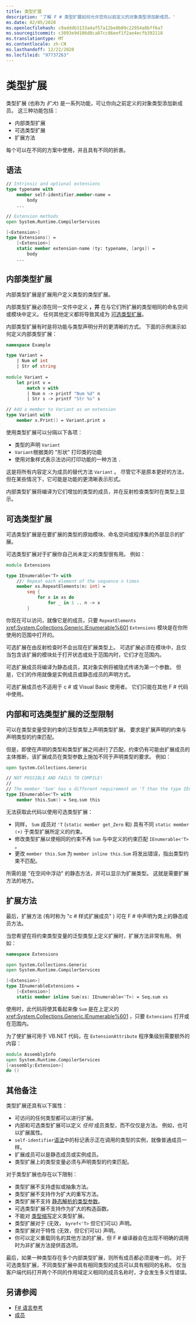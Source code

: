 ```yaml
---
title: 类型扩展
description: '了解 F # 类型扩展如何允许您向以前定义的对象类型添加新成员。'
ms.date: 02/05/2020
ms.openlocfilehash: c9adddb3133a4af57a12be0b09c22954a8bff6a7
ms.sourcegitcommit: c3093e9d106d8ca87cc86eef1f2ae4ecfb392118
ms.translationtype: MT
ms.contentlocale: zh-CN
ms.lasthandoff: 12/22/2020
ms.locfileid: "97737263"
---
```

# <a name="type-extensions"></a>类型扩展

类型扩展 (也称为 _扩大_) 是一系列功能，可让你向之前定义的对象类型添加新成员。 这三种功能包括：

- 内部类型扩展
- 可选类型扩展
- 扩展方法

每个可以在不同的方案中使用，并且具有不同的折衷。

## <a name="syntax"></a>语法

```fsharp
// Intrinsic and optional extensions
type typename with
    member self-identifier.member-name =
        body
    ...

// Extension methods
open System.Runtime.CompilerServices

[<Extension>]
type Extensions() =
    [<Extension>]
    static member extension-name (ty: typename, [args]) =
        body
    ...
```

## <a name="intrinsic-type-extensions"></a>内部类型扩展

内部类型扩展是扩展用户定义类型的类型扩展。

内部类型扩展必须在同一文件中定义 **，并** 在与它们所扩展的类型相同的命名空间或模块中定义。 任何其他定义都将导致其成为 [可选类型扩展](type-extensions.md#optional-type-extensions)。

内部类型扩展有时是将功能与类型声明分开的更清晰的方式。 下面的示例演示如何定义内部类型扩展：

```fsharp
namespace Example

type Variant =
    | Num of int
    | Str of string
  
module Variant =
    let print v =
        match v with
        | Num n -> printf "Num %d" n
        | Str s -> printf "Str %s" s

// Add a member to Variant as an extension
type Variant with
    member x.Print() = Variant.print x
```

使用类型扩展可以分隔以下各项：

- 类型的声明 `Variant`
- `Variant`根据类的 "形状" 打印类的功能
- 使用对象样式表示法访问打印功能的一种方法 `.`

这是将所有内容定义为成员的替代方法 `Variant` 。 尽管它不是原本更好的方法，但在某些情况下，它可能是功能的更清晰表示形式。

内部类型扩展将编译为它们增加的类型的成员，并在反射检查类型时在类型上显示。

## <a name="optional-type-extensions"></a>可选类型扩展

可选类型扩展是在要扩展的类型的原始模块、命名空间或程序集的外部显示的扩展。

可选类型扩展对于扩展你自己尚未定义的类型很有用。 例如：

```fsharp
module Extensions

type IEnumerable<'T> with
    /// Repeat each element of the sequence n times
    member xs.RepeatElements(n: int) =
        seq {
            for x in xs do
                for _ in 1 .. n -> x
        }
```

你现在可以访问，就像它是的成员，只要 `RepeatElements` <xref:System.Collections.Generic.IEnumerable%601> `Extensions` 模块是在你所使用的范围中打开的。

可选扩展在由反射检查时不会出现在扩展类型上。 可选扩展必须在模块中，且仅当包含该扩展的模块处于打开状态或处于范围内时，它们才在范围内。

可选扩展成员将编译为静态成员，其对象实例将被隐式传递为第一个参数。 但是，它们的作用就像是实例成员或静态成员的声明方式。

可选扩展成员也不适用于 c # 或 Visual Basic 使用者。 它们只能在其他 F # 代码中使用。

## <a name="generic-limitation-of-intrinsic-and-optional-type-extensions"></a>内部和可选类型扩展的泛型限制

可以在类型变量受到约束的泛型类型上声明类型扩展。 要求是扩展声明的约束与声明类型的约束匹配。

但是，即使在声明的类型和类型扩展之间进行了匹配，约束仍有可能由扩展成员的主体推断，该扩展成员在类型参数上施加不同于声明类型的要求。 例如：

```fsharp
open System.Collections.Generic

// NOT POSSIBLE AND FAILS TO COMPILE!
//
// The member 'Sum' has a different requirement on 'T than the type IEnumerable<'T>
type IEnumerable<'T> with
    member this.Sum() = Seq.sum this
```

无法获取此代码以使用可选类型扩展：

- 同样， `Sum` 成员对 `'T` (`static member get_Zero` 和) 具有不同 `static member (+)` 于类型扩展所定义的约束。
- 修改类型扩展以使相同的约束不再 `Sum` 与中定义的约束匹配 `IEnumerable<'T>` 。
- 更改 `member this.Sum` 为 `member inline this.Sum` 将发出错误，指出类型约束不匹配。

所需的是 "在空间中浮动" 的静态方法，并可以显示为扩展类型。 这就是需要扩展方法的地方。

## <a name="extension-methods"></a>扩展方法

最后，扩展方法 (有时称为 "c # 样式扩展成员" ) 可在 F # 中声明为类上的静态成员方法。

当您希望在将约束类型变量的泛型类型上定义扩展时，扩展方法非常有用。 例如：

```fsharp
namespace Extensions

open System.Collections.Generic
open System.Runtime.CompilerServices

[<Extension>]
type IEnumerableExtensions =
    [<Extension>]
    static member inline Sum(xs: IEnumerable<'T>) = Seq.sum xs
```

使用时，此代码将使其看起来像 `Sum` 是在上定义的 <xref:System.Collections.Generic.IEnumerable%601> ，只要 `Extensions` 打开或在范围内。

为了使扩展可用于 VB.NET 代码，在 `ExtensionAttribute` 程序集级别需要额外的内容：

```fsharp
module AssemblyInfo
open System.Runtime.CompilerServices
[<assembly:Extension>]
do ()
```

## <a name="other-remarks"></a>其他备注

类型扩展还具有以下属性：

- 可访问的任何类型都可以进行扩展。
- 内部和可选类型扩展可以定义 _任何_ 成员类型，而不仅仅是方法。 例如，也可以扩展属性。
- `self-identifier`[语法](type-extensions.md#syntax)中的标记表示正在调用的类型的实例，就像普通成员一样。
- 扩展成员可以是静态成员或实例成员。
- 类型扩展上的类型变量必须与声明类型的约束匹配。

对于类型扩展也存在以下限制：

- 类型扩展不支持虚拟或抽象方法。
- 类型扩展不支持作为扩大的重写方法。
- 类型扩展不支持 [静态解析的类型参数](./generics/statically-resolved-type-parameters.md)。
- 可选类型扩展不支持作为扩大的构造函数。
- 不能对 [类型缩写](type-abbreviations.md)定义类型扩展。
- 类型扩展对于 (无效， `byref<'T>` 但它们可以) 声明。
- 类型扩展对于特性 (无效，但它们可以) 声明。
- 你可以定义重载同名的其他方法的扩展，但 F # 编译器会在出现不明确的调用时为非扩展方法提供首选项。

最后，如果一种类型存在多个内部类型扩展，则所有成员都必须是唯一的。 对于可选类型扩展，不同类型扩展中具有相同类型的成员可以具有相同的名称。 仅当客户端代码打开两个不同的作用域定义相同的成员名称时，才会发生多义性错误。

## <a name="see-also"></a>另请参阅

- [F# 语言参考](index.md)
- [成员](./members/index.md)
